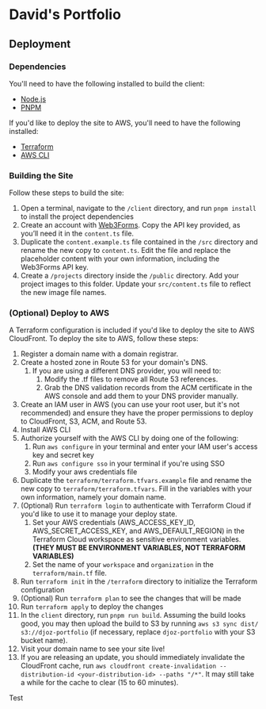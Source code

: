 # David's Portfolio

## Deployment
### Dependencies
You'll need to have the following installed to build the client:
- [Node.js](https://nodejs.org/en)
- [PNPM](https://pnpm.io/)

If you'd like to deploy the site to AWS, you'll need to have the following installed:
- [Terraform](https://www.terraform.io/)
- [AWS CLI](https://aws.amazon.com/cli/)

### Building the Site
Follow these steps to build the site:
1. Open a terminal, navigate to the `/client` directory, and run `pnpm install` to install the project dependencies
2. Create an account with [Web3Forms](https://web3forms.com/). Copy the API key provided, as you’ll need it in the `content.ts` file.
3. Duplicate the `content.example.ts` file contained in the `/src` directory and rename the new copy to `content.ts`. Edit the file and replace the placeholder content with your own information, including the Web3Forms API key.
4. Create a `/projects` directory inside the `/public` directory. Add your project images to this folder. Update your `src/content.ts` file to reflect the new image file names.


### (Optional) Deploy to AWS
A Terraform configuration is included if you'd like to deploy the site to AWS CloudFront. To deploy the site to AWS, follow these steps:
1. Register a domain name with a domain registrar.
2. Create a hosted zone in Route 53 for your domain's DNS.
   1. If you are using a different DNS provider, you will need to:
      1. Modify the .tf files to remove all Route 53 references.
      2. Grab the DNS validation records from the ACM certificate in the AWS console and add them to your DNS provider manually.
3. Create an IAM user in AWS (you can use your root user, but it's not recommended) and ensure they have the proper permissions to deploy to CloudFront, S3, ACM, and Route 53.
4. Install AWS CLI
5. Authorize yourself with the AWS CLI by doing one of the following:
   1. Run `aws configure` in your terminal and enter your IAM user's access key and secret key
   2. Run `aws configure sso` in your terminal if you're using SSO
   3. Modify your aws credentials file
6. Duplicate the `terraform/terraform.tfvars.example` file and rename the new copy to `terraform/terraform.tfvars`. Fill in the variables with your own information, namely your domain name.
7. (Optional) Run `terraform login` to authenticate with Terraform Cloud if you'd like to use it to manage your deploy state. 
   1. Set your AWS credentials (AWS_ACCESS_KEY_ID, AWS_SECRET_ACCESS_KEY, and AWS_DEFAULT_REGION) in the Terraform Cloud workspace as sensitive environment variables. **(THEY MUST BE ENVIRONMENT VARIABLES, NOT TERRAFORM VARIABLES)**
   2. Set the name of your `workspace` and `organization` in the `terraform/main.tf` file.
8. Run `terraform init` in the `/terraform` directory to initialize the Terraform configuration
9. (Optional) Run `terraform plan` to see the changes that will be made
10. Run `terraform apply` to deploy the changes
11. In the `client` directory, run `pnpm run build`. Assuming the build looks good, you may then upload the build to S3 by running `aws s3 sync dist/ s3://djoz-portfolio` (if necessary, replace `djoz-portfolio` with your S3 bucket name).
12. Visit your domain name to see your site live!
13. If you are releasing an update, you should immediately invalidate the CloudFront cache, run `aws cloudfront create-invalidation --distribution-id <your-distribution-id> --paths "/*"`. It may still take a while for the cache to clear (15 to 60 minutes).

Test